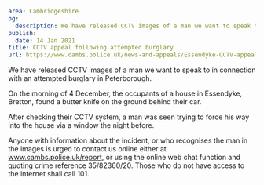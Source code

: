 ```yaml
area: Cambridgeshire
og:
  description: We have released CCTV images of a man we want to speak to in connection with an attempted burglary in Peterborough.
publish:
  date: 14 Jan 2021
title: CCTV appeal following attempted burglary
url: https://www.cambs.police.uk/news-and-appeals/Essendyke-CCTV-appeal-Jan2021
```

We have released CCTV images of a man we want to speak to in connection with an attempted burglary in Peterborough.

On the morning of 4 December, the occupants of a house in Essendyke, Bretton, found a butter knife on the ground behind their car.

After checking their CCTV system, a man was seen trying to force his way into the house via a window the night before.

Anyone with information about the incident, or who recognises the man in the images is urged to contact us online either at www.cambs.police.uk/report, or using the online web chat function and quoting crime reference 35/82360/20. Those who do not have access to the internet shall call 101.
